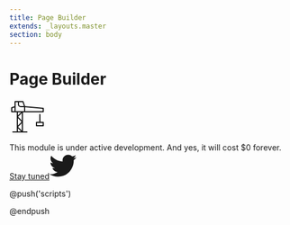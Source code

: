 ```yaml
---
title: Page Builder
extends: _layouts.master
section: body
---
```


<div class="flex items-end md:items-start">
  <h1 class="text-2xl md:text-5xl font-bold mr-5">Page Builder</h1>
  <svg
    xmlns="http://www.w3.org/2000/svg"
    width="64"
    height="64"
    viewBox="0 0 64 64"
    class="text-gray-900 opacity-0 transition-opacity transition-1000 transition-delay-250"
    id="crane"
  >
    <g
      stroke-linecap="round"
      stroke-linejoin="round"
      stroke-width="2"
      fill="currentColor"
      stroke="currentColor"
    >
      <rect
        x="48"
        y="42"
        width="12"
        height="6"
        fill="none"
        stroke-miterlimit="10"
      />
      <line
        x1="54"
        y1="28"
        x2="54"
        y2="42"
        fill="none"
        stroke-miterlimit="10"
      />
      <polyline
        points="23 23 23 59 14 59 14 23"
        fill="none"
        stroke="currentColor"
        stroke-miterlimit="10"
      />
      <line
        x1="6"
        y1="59"
        x2="31"
        y2="59"
        fill="none"
        stroke="currentColor"
        stroke-miterlimit="10"
      />
      <polyline
        points="27 14 60 17 60 23 4 23 4 16 10 14"
        fill="none"
        stroke="currentColor"
        stroke-miterlimit="10"
        data-cap="butt"
      />
      <line
        x1="23"
        y1="23"
        x2="14"
        y2="32"
        fill="none"
        stroke="currentColor"
        stroke-miterlimit="10"
        data-cap="butt"
      />
      <line
        x1="23"
        y1="41"
        x2="14"
        y2="50"
        fill="none"
        stroke="currentColor"
        stroke-miterlimit="10"
        data-cap="butt"
      />
      <line
        x1="23"
        y1="41"
        x2="14"
        y2="32"
        fill="none"
        stroke="currentColor"
        stroke-miterlimit="10"
        data-cap="butt"
      />
      <line
        x1="23"
        y1="59"
        x2="14"
        y2="50"
        fill="none"
        stroke="currentColor"
        stroke-miterlimit="10"
        data-cap="butt"
      />
      <polyline
        points="10 23 10 5 24 5 27 14 27 23"
        fill="none"
        stroke="currentColor"
        stroke-miterlimit="10"
      />
      <path
        d="M16,5v5a4,4,0,0,0,4,4h7"
        fill="none"
        stroke="currentColor"
        stroke-miterlimit="10"
        data-cap="butt"
      />
    </g>
  </svg>
</div>
<p>
  This module is under active development. And yes, it will cost
  <span class="font-bold">$<span id="price">0</span> forever.</span>
  <a href="#" target="_blank" class="text-indigo-700">Stay tuned</a
  ><svg
    xmlns="http://www.w3.org/2000/svg"
    width="48"
    height="48"
    viewBox="0 0 48 48"
    class="inline-block w-5 h-5 ml-2 text-indigo-600 -mt-px"
  >
    <path
      fill="currentColor"
      d="M48,9.11341c-1.76603,0.78322-3.66389,1.31268-5.65607,1.55067 c2.03332-1.21873,3.5948-3.14867,4.33001-5.44828c-1.90268,1.12855-4.01024,1.94811-6.25344,2.3898 c-1.79636-1.914-4.35574-3.10992-7.18805-3.10992c-5.43885,0-9.84807,4.40923-9.84807,9.84756 c0,0.77191,0.0871,1.5234,0.25495,2.24422c-8.1844-0.41065-15.4407-4.33121-20.29778-10.28923 C2.49387,7.75272,2.0083,9.44432,2.0083,11.24909c0,3.41649,1.73858,6.43073,4.38093,8.19676 c-1.61427-0.05109-3.13272-0.49415-4.4605-1.23177c-0.00069,0.04115-0.00084,0.08231-0.00084,0.1238 c0,4.77144,3.39452,8.75168,7.8996,9.6563c-0.82642,0.22494-1.69641,0.34532-2.5945,0.34532 c-0.63458,0-1.25149-0.06173-1.8528-0.17661c1.25319,3.91234,4.89001,6.75958,9.19929,6.83914 c-3.37036,2.64116-7.61654,4.21549-12.23032,4.21549C1.55427,39.21751,0.77036,39.17088,0,39.08 c4.35814,2.79408,9.53447,4.42431,15.09573,4.42431c18.11374,0,28.0189-15.00571,28.0189-28.01916 c0-0.42694-0.00959-0.85164-0.02846-1.27394C45.01011,12.82274,46.67978,11.08826,48,9.11341z"
    />
  </svg>
</p>

@push('scripts')
<script src="https://cdn.jsdelivr.net/npm/vivus@latest/dist/vivus.min.js"></script>
<script src="https://cdn.jsdelivr.net/npm/countup@1.8.2/dist/countUp.min.js"></script>
<script type="text/javascript">
  const illustrationId = 'crane';
  new Vivus(illustrationId, { duration: 100 });
  const illustrationClassList = document.getElementById(illustrationId)
    .classList;
  illustrationClassList.remove('opacity-0');
  illustrationClassList.add('opacity-100');
  new CountUp('price', 9999, 0, 2, 5).start();
</script>
@endpush
